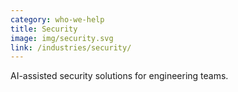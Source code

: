 ```yaml
---
category: who-we-help
title: Security
image: img/security.svg
link: /industries/security/
---
```


AI-assisted security solutions for engineering teams.
